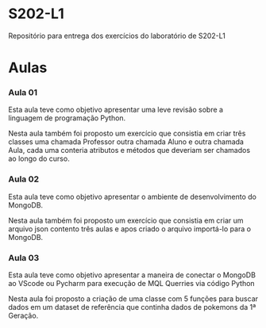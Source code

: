 # S202-L1
Repositório para entrega dos exercícios do laboratório de S202-L1

# Aulas
### Aula 01
Esta aula teve como objetivo apresentar uma leve revisão sobre a linguagem de programação Python.

Nesta aula também foi proposto um exercício que consistia em criar três classes uma chamada Professor
outra chamada Aluno e outra chamada Aula, cada uma conteria atributos e métodos que deveriam ser chamados
ao longo do curso.

### Aula 02
Esta aula teve como objetivo apresentar o ambiente de desenvolvimento do MongoDB.

Nesta aula também foi proposto um exercício que consistia em criar um arquivo json contento três aulas
e apos criado o arquivo importá-lo para o MongoDB.

### Aula 03
Esta aula teve como objetivo apresentar a maneira de conectar o MongoDB ao VScode ou Pycharm para execução de MQL Querries
via código Python

Nesta aula foi proposto a criação de uma classe com 5 funções para buscar dados em um dataset de referência que continha
dados de pokemons da 1ª Geração.
